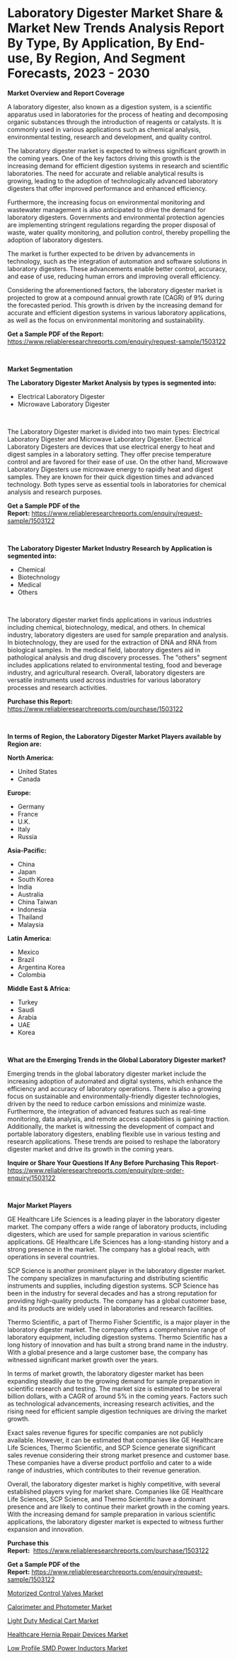 <p><h1>Laboratory Digester Market Share & Market New Trends Analysis Report By Type, By Application, By End-use, By Region, And Segment Forecasts, 2023 - 2030</h1></p><p><strong>Market Overview and Report Coverage</strong></p>
<p><p>A laboratory digester, also known as a digestion system, is a scientific apparatus used in laboratories for the process of heating and decomposing organic substances through the introduction of reagents or catalysts. It is commonly used in various applications such as chemical analysis, environmental testing, research and development, and quality control.</p><p>The laboratory digester market is expected to witness significant growth in the coming years. One of the key factors driving this growth is the increasing demand for efficient digestion systems in research and scientific laboratories. The need for accurate and reliable analytical results is growing, leading to the adoption of technologically advanced laboratory digesters that offer improved performance and enhanced efficiency.</p><p>Furthermore, the increasing focus on environmental monitoring and wastewater management is also anticipated to drive the demand for laboratory digesters. Governments and environmental protection agencies are implementing stringent regulations regarding the proper disposal of waste, water quality monitoring, and pollution control, thereby propelling the adoption of laboratory digesters.</p><p>The market is further expected to be driven by advancements in technology, such as the integration of automation and software solutions in laboratory digesters. These advancements enable better control, accuracy, and ease of use, reducing human errors and improving overall efficiency.</p><p>Considering the aforementioned factors, the laboratory digester market is projected to grow at a compound annual growth rate (CAGR) of 9% during the forecasted period. This growth is driven by the increasing demand for accurate and efficient digestion systems in various laboratory applications, as well as the focus on environmental monitoring and sustainability.</p></p>
<p><strong>Get a Sample PDF of the Report:</strong> <a href="https://www.reliableresearchreports.com/enquiry/request-sample/1503122">https://www.reliableresearchreports.com/enquiry/request-sample/1503122</a></p>
<p>&nbsp;</p>
<p><strong>Market Segmentation</strong></p>
<p><strong>The Laboratory Digester Market Analysis by types is segmented into:</strong></p>
<p><ul><li>Electrical Laboratory Digester</li><li>Microwave Laboratory Digester</li></ul></p>
<p>&nbsp;</p>
<p><p>The Laboratory Digester market is divided into two main types: Electrical Laboratory Digester and Microwave Laboratory Digester. Electrical Laboratory Digesters are devices that use electrical energy to heat and digest samples in a laboratory setting. They offer precise temperature control and are favored for their ease of use. On the other hand, Microwave Laboratory Digesters use microwave energy to rapidly heat and digest samples. They are known for their quick digestion times and advanced technology. Both types serve as essential tools in laboratories for chemical analysis and research purposes.</p></p>
<p><strong>Get a Sample PDF of the Report:</strong>&nbsp;<a href="https://www.reliableresearchreports.com/enquiry/request-sample/1503122">https://www.reliableresearchreports.com/enquiry/request-sample/1503122</a></p>
<p>&nbsp;</p>
<p><strong>The Laboratory Digester Market Industry Research by Application is segmented into:</strong></p>
<p><ul><li>Chemical</li><li>Biotechnology</li><li>Medical</li><li>Others</li></ul></p>
<p>&nbsp;</p>
<p><p>The laboratory digester market finds applications in various industries including chemical, biotechnology, medical, and others. In chemical industry, laboratory digesters are used for sample preparation and analysis. In biotechnology, they are used for the extraction of DNA and RNA from biological samples. In the medical field, laboratory digesters aid in pathological analysis and drug discovery processes. The "others" segment includes applications related to environmental testing, food and beverage industry, and agricultural research. Overall, laboratory digesters are versatile instruments used across industries for various laboratory processes and research activities.</p></p>
<p><strong>Purchase this Report:</strong>&nbsp; <a href="https://www.reliableresearchreports.com/purchase/1503122">https://www.reliableresearchreports.com/purchase/1503122</a></p>
<p>&nbsp;</p>
<p><strong>In terms of Region, the Laboratory Digester Market Players available by Region are:</strong></p>
<p>
    <p> <strong> North America: </strong>
        <ul>
            <li>United States</li>
            <li>Canada</li>
        </ul>
        </p> 
    <p> <strong> Europe: </strong>
        <ul>
            <li>Germany</li>
            <li>France</li>
            <li>U.K.</li>
            <li>Italy</li>
            <li>Russia</li>
        </ul>
        </p> 
    <p> <strong> Asia-Pacific: </strong>
        <ul>
            <li>China</li>
            <li>Japan</li>
            <li>South Korea</li>
            <li>India</li>
            <li>Australia</li>
            <li>China Taiwan</li>
            <li>Indonesia</li>
            <li>Thailand</li>
            <li>Malaysia</li>
        </ul>
        </p> 
    <p> <strong> Latin America: </strong>
        <ul>
            <li>Mexico</li>
            <li>Brazil</li>
            <li>Argentina Korea</li>
            <li>Colombia</li>
        </ul>
        </p> 
    <p> <strong> Middle East & Africa: </strong>
        <ul>
            <li>Turkey</li>
            <li>Saudi</li>
            <li>Arabia</li>
            <li>UAE</li>
            <li>Korea</li>
        </ul>
    </p>
    </p>
<p>&nbsp;</p>
<p><strong>What are the Emerging Trends in the Global Laboratory Digester market?</strong></p>
<p><p>Emerging trends in the global laboratory digester market include the increasing adoption of automated and digital systems, which enhance the efficiency and accuracy of laboratory operations. There is also a growing focus on sustainable and environmentally-friendly digester technologies, driven by the need to reduce carbon emissions and minimize waste. Furthermore, the integration of advanced features such as real-time monitoring, data analysis, and remote access capabilities is gaining traction. Additionally, the market is witnessing the development of compact and portable laboratory digesters, enabling flexible use in various testing and research applications. These trends are poised to reshape the laboratory digester market and drive its growth in the coming years.</p></p>
<p><strong>Inquire or Share Your Questions If Any Before Purchasing This Report</strong>- <a href="https://www.reliableresearchreports.com/enquiry/pre-order-enquiry/1503122">https://www.reliableresearchreports.com/enquiry/pre-order-enquiry/1503122</a></p>
<p>&nbsp;</p>
<p><strong>Major Market Players</strong></p>
<p><p>GE Healthcare Life Sciences is a leading player in the laboratory digester market. The company offers a wide range of laboratory products, including digesters, which are used for sample preparation in various scientific applications. GE Healthcare Life Sciences has a long-standing history and a strong presence in the market. The company has a global reach, with operations in several countries.</p><p>SCP Science is another prominent player in the laboratory digester market. The company specializes in manufacturing and distributing scientific instruments and supplies, including digestion systems. SCP Science has been in the industry for several decades and has a strong reputation for providing high-quality products. The company has a global customer base, and its products are widely used in laboratories and research facilities.</p><p>Thermo Scientific, a part of Thermo Fisher Scientific, is a major player in the laboratory digester market. The company offers a comprehensive range of laboratory equipment, including digestion systems. Thermo Scientific has a long history of innovation and has built a strong brand name in the industry. With a global presence and a large customer base, the company has witnessed significant market growth over the years.</p><p>In terms of market growth, the laboratory digester market has been expanding steadily due to the growing demand for sample preparation in scientific research and testing. The market size is estimated to be several billion dollars, with a CAGR of around 5% in the coming years. Factors such as technological advancements, increasing research activities, and the rising need for efficient sample digestion techniques are driving the market growth.</p><p>Exact sales revenue figures for specific companies are not publicly available. However, it can be estimated that companies like GE Healthcare Life Sciences, Thermo Scientific, and SCP Science generate significant sales revenue considering their strong market presence and customer base. These companies have a diverse product portfolio and cater to a wide range of industries, which contributes to their revenue generation.</p><p>Overall, the laboratory digester market is highly competitive, with several established players vying for market share. Companies like GE Healthcare Life Sciences, SCP Science, and Thermo Scientific have a dominant presence and are likely to continue their market growth in the coming years. With the increasing demand for sample preparation in various scientific applications, the laboratory digester market is expected to witness further expansion and innovation.</p></p>
<p><strong>Purchase this Report:</strong>&nbsp;&nbsp;<a href="https://www.reliableresearchreports.com/purchase/1503122">https://www.reliableresearchreports.com/purchase/1503122</a></p>
<p></p>
<p><strong>Get a Sample PDF of the Report:</strong>&nbsp;<a href="https://www.reliableresearchreports.com/enquiry/request-sample/1503122">https://www.reliableresearchreports.com/enquiry/request-sample/1503122</a></p>
<p><p><a href="https://medium.com/@caligoldner/motorized-control-valves-market-size-growth-forecast-2023-2030-11e2f263e0a7">Motorized Control Valves Market</a></p><p><a href="https://www.linkedin.com/pulse/calorimeter-photometer-market-research-report-provides-thorough/">Calorimeter and Photometer Market</a></p><p><a href="https://github.com/mahnoor2003/Market-Research-Report-List-1/blob/main/light-duty-medical-cart-market.md">Light Duty Medical Cart Market</a></p><p><a href="https://www.linkedin.com/pulse/healthcare-hernia-repair-devices-market-challenges-opportunities/">Healthcare Hernia Repair Devices Market</a></p><p><a href="https://github.com/abdelrhmankishk22/Market-Research-Report-List-1/blob/main/low-profile-smd-power-inductors-market.md">Low Profile SMD Power Inductors Market</a></p></p>